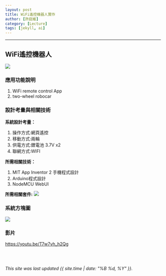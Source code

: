 ```yaml
---
layout: post
title: WiFi遙控機器人實作
author: [許庭維]
category: [Lecture]
tags: [jekyll, ai]
---
```



---
## WiFi遙控機器人
![](https://github.com/rkuo2023/MCU-project/blob/main/images/ESP32_RoboCar.jpg?raw=true)


### 應用功能說明
1. WiFi remote control App 
2. two-wheel robocar

### 設計考量與相關技術
**系統設計考量：**<br>
1. 操作方式:網頁遙控
2. 移動方式:兩輪 
3. 供電方式:鋰電池 3.7V x2
4. 聯網方式:WIFI

**所需相關技術：**
1. MIT App Inventor 2 手機程式設計 
2. Arduino程式設計
3. NodeMCU WebUI

**所需相關套件:**
![](https://image.ruten.com.tw/g2/8/d4/16/21440347657238_872.jpg)

### 系統方塊圖
![](https://github.com/rkuo2000/MCU-course/blob/main/images/FutureHome_kitchen_robot.png?raw=true)

### 影片
 <https://youtu.be/T7w7vh_h2Qg>

<br>
<br>

*This site was last updated {{ site.time | date: "%B %d, %Y" }}.*

